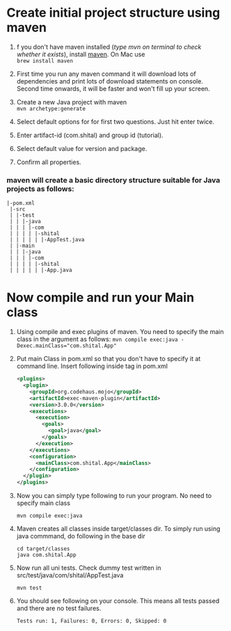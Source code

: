 # Create initial project structure using maven

1. f you don't have maven installed (_type mvn on terminal to check whether it exists_), install [maven](https://maven.apache.org/install.html). On Mac use  
```brew install maven```

1. First time you run any maven command it will download lots of dependencies and print lots of download statements on console. Second time onwards, it will be faster and won't fill up your screen.

1. Create a new Java project with maven  
```mvn archetype:generate```

1. Select default options for for first two questions. Just hit enter twice.

1. Enter artifact-id (com.shital) and group id (tutorial).

1. Select default value for version and package.

1. Confirm all properties.

### maven will create a basic directory structure suitable for Java projects as follows:
```
|-pom.xml  
 |-src  
 | |-test  
 | | |-java  
 | | | |-com  
 | | | | |-shital  
 | | | | | |-AppTest.java  
 | |-main  
 | | |-java  
 | | | |-com  
 | | | | |-shital  
 | | | | | |-App.java  
 ```


 # Now compile and run your Main class 

 1. Using compile and exec plugins of maven. You need to specify the main class in the argument as follows:
 ```mvn compile exec:java -Dexec.mainClass="com.shital.App"```

 1. Put main Class in pom.xml so that you don't have to specify it at command line. Insert following inside <build> tag in pom.xml
 	```xml
 	<plugins>
      <plugin>
        <groupId>org.codehaus.mojo</groupId>
        <artifactId>exec-maven-plugin</artifactId>
        <version>3.0.0</version>
        <executions>
          <execution>
            <goals>
              <goal>java</goal>
            </goals>
          </execution>
        </executions>
        <configuration>
          <mainClass>com.shital.App</mainClass>
        </configuration>
      </plugin>
    </plugins> 	
 	```

1. Now you can simply type following to run your program. No need to specify main class

	```
	mvn compile exec:java
	```

1. Maven creates all classes inside target/classes dir. To simply run using java commmand, do following in the base dir
	```
	cd target/classes
	java com.shital.App
	```

1. Now run all uni tests. Check dummy test written in src/test/java/com/shital/AppTest.java
	```
	mvn test
	```

1. You should see following on your console. This means all tests passed and there are no test failures.
	```
	Tests run: 1, Failures: 0, Errors: 0, Skipped: 0
	
	```














